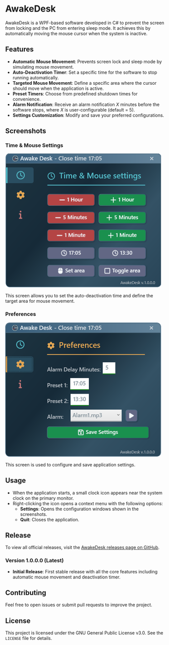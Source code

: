 # AwakeDesk

AwakeDesk is a WPF-based software developed in C# to prevent the screen from locking and the PC from entering sleep mode. It achieves this by automatically moving the mouse cursor when the system is inactive. 

## Features

- **Automatic Mouse Movement**: Prevents screen lock and sleep mode by simulating mouse movement.
- **Auto-Deactivation Timer**: Set a specific time for the software to stop running automatically.
- **Targeted Mouse Movement**: Define a specific area where the cursor should move when the application is active.
- **Preset Timers**: Choose from predefined shutdown times for convenience.
- **Alarm Notification**: Receive an alarm notification *X* minutes before the software stops, where *X* is user-configurable (default = 5).
- **Settings Customization**: Modify and save your preferred configurations.

## Screenshots

### Time & Mouse Settings
![Time & Mouse Settings](screenshots/time_mouse_settings.png)

This screen allows you to set the auto-deactivation time and define the target area for mouse movement.

### Preferences
![Preferences](screenshots/preferences_settings.png)

This screen is used to configure and save application settings.

## Usage

- When the application starts, a small clock icon appears near the system clock on the primary monitor.
- Right-clicking the icon opens a context menu with the following options:
  - **Settings**: Opens the configuration windows shown in the screenshots.
  - **Quit**: Closes the application.

## Release

To view all official releases, visit the [AwakeDesk releases page on GitHub](https://github.com/giague/AwakeDesk/releases).

### Version 1.0.0.0 (Latest) 
- **Initial Release**: First stable release with all the core features including automatic mouse movement and deactivation timer.

## Contributing

Feel free to open issues or submit pull requests to improve the project.

## License

This project is licensed under the GNU General Public License v3.0. See the `LICENSE` file for details.

